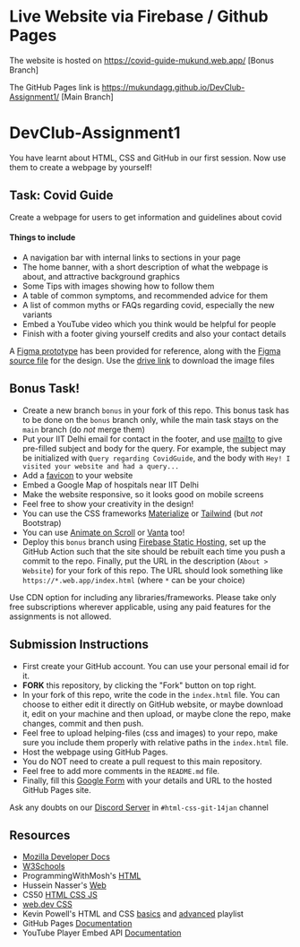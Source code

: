 # Live Website via Firebase / Github Pages

The website is hosted on https://covid-guide-mukund.web.app/  [Bonus Branch]

The GitHub Pages link is https://mukundagg.github.io/DevClub-Assignment1/   [Main Branch]

# DevClub-Assignment1

You have learnt about HTML, CSS and GitHub in our first session. Now use them to create a webpage by yourself!

## Task: Covid Guide
Create a webpage for users to get information and guidelines about covid
#### Things to include
- A navigation bar with internal links to sections in your page
- The home banner, with a short description of what the webpage is about, and attractive background graphics
- Some Tips with images showing how to follow them
- A table of common symptoms, and recommended advice for them
- A list of common myths or FAQs regarding covid, especially the new variants
- Embed a YouTube video which you think would be helpful for people
- Finish with a footer giving yourself credits and also your contact details

A [Figma prototype](https://www.figma.com/proto/12aCPysPYYkU0YrhjdOS7e/CovidGuide) has been provided for reference, along with the [Figma source file](https://www.figma.com/file/12aCPysPYYkU0YrhjdOS7e/CovidGuide) for the design. Use the [drive link](https://csciitd-my.sharepoint.com/:f:/g/personal/tt1201099_iitd_ac_in/EtUO6IwxaxNLkX_5PQQisZYBYjcEJP6sAed_DZI2evf3NQ?e=M8xTKO) to download the image files

## Bonus Task!
- Create a new branch `bonus` in your fork of this repo. This bonus task has to be done on the `bonus` branch only, while the main task stays on the `main` branch (do *not* merge them)
- Put your IIT Delhi email for contact in the footer, and use [mailto](https://en.wikipedia.org/wiki/Mailto) to give pre-filled subject and body for the query. For example, the subject may be initialized with `Query regarding CovidGuide`, and the body with `Hey! I visited your website and had a query...`
- Add a [favicon](https://en.wikipedia.org/wiki/Favicon) to your website
- Embed a Google Map of hospitals near IIT Delhi
- Make the website responsive, so it looks good on mobile screens
- Feel free to show your creativity in the design!
- You can use the CSS frameworks [Materialize](https://materializecss.com/) or [Tailwind](https://tailwindui.com/) (but *not* Bootstrap)
- You can use [Animate on Scroll](https://michalsnik.github.io/aos/) or [Vanta](https://www.vantajs.com/) too!
- Deploy this `bonus` branch using [Firebase Static Hosting](https://firebase.google.com/docs/hosting/github-integration), set up the GitHub Action such that the site should be rebuilt each time you push a commit to the repo. Finally, put the URL in the description (`About > Website`) for your fork of this repo. The URL should look something like `https://*.web.app/index.html` (where `*` can be your choice)

Use CDN option for including any libraries/frameworks. 
Please take only free subscriptions wherever applicable, using any paid features for the assignments is not allowed.

## Submission Instructions
- First create your GitHub account. You can use your personal email id for it.
- **FORK** this repository, by clicking the "Fork" button on top right.
- In your fork of this repo, write the code in the `index.html` file. You can choose to either edit it directly on GitHub website, or maybe download it, edit on your machine and then upload, or maybe clone the repo, make changes, commit and then push.
- Feel free to upload helping-files (css and images) to your repo, make sure you include them properly with relative paths in the `index.html` file.
- Host the webpage using GitHub Pages.
- You do NOT need to create a pull request to this main repository.
- Feel free to add more comments in the `README.md` file.
- Finally, fill this [Google Form](https://forms.gle/zgLhpp4ptMas77yQ6) with your details and URL to the hosted GitHub Pages site.

Ask any doubts on our [Discord Server](https://discord.gg/Hedc9gw3Ar) in `#html-css-git-14jan` channel

## Resources
- [Mozilla Developer Docs](https://developer.mozilla.org/en-US/docs/Learn)
- [W3Schools](https://www.w3schools.com/)
- ProgrammingWithMosh's [HTML](https://www.youtube.com/watch?v=qz0aGYrrlhU)
- Hussein Nasser's [Web](https://www.youtube.com/watch?v=dh406O2v_1c)
- CS50 [HTML CSS JS](https://www.youtube.com/watch?v=2VauFS071pg)
- [web.dev CSS](https://web.dev/learn/css/)
- Kevin Powell's HTML and CSS [basics](https://www.youtube.com/playlist?list=PL4-IK0AVhVjM0xE0K2uZRvsM7LkIhsPT-) and [advanced](https://www.youtube.com/playlist?list=PL4-IK0AVhVjP27yZLwW-gkPggRps0CCnP) playlist
- GitHub Pages [Documentation](https://docs.github.com/en/pages)
- YouTube Player Embed API [Documentation](https://developers.google.com/youtube/iframe_api_reference)
